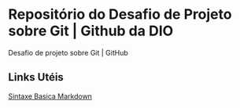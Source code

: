# Repositório do Desafio de Projeto sobre Git | Github da DIO
Desafio de projeto sobre Git | GitHub

## Links Utéis
[Sintaxe Basica Markdown](https://www.markdownguide.org/basic-syntax/)
